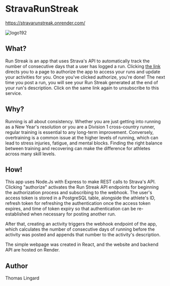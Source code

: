 # StravaRunStreak
https://stravarunstreak.onrender.com/

![logo192](https://user-images.githubusercontent.com/63806844/210122939-7eae035c-26e9-455d-8585-f1020b2e62e4.png)

## What?
Run Streak is an app that uses Strava's API to automatically track the number of consecutive days that a user has logged a run. Clicking [the link](https://stravarunstreak.onrender.com/) directs you to a page to authorize the app to access your runs and update your activities for you. Once you've clicked authorize, you're done! The next time you post a run, you will see your Run Streak generated at the end of your run's description. Click on the same link again to unsubscribe to this service.

## Why?
Running is all about consistency. Whether you are just getting into running as a New Year's resolution or you are a Division 1 cross-country runner, regular training is essential to any long-term improvement. Conversely, overtraining is a common issue at the higher levels of running, which can lead to stress injuries, fatigue, and mental blocks. Finding the right balance between training and recovering can make the difference for athletes across many skill levels.   

## How!
This app uses Node.Js with Express to make REST calls to Strava's API. Clicking "authorize" activates the Run Streak API endpoints for beginning the authorization process and subscribing to the webhook. The user's access token is stored in a PostgreSQL table, alongside the athlete's ID, refresh token for refreshing the authentication once the access token expires, and time of token expiry so that authentication can be re-established when necessary for posting another run. 

After that, creating an activity triggers the webhook endpoint of the app, which calculates the number of consecutive days of running before the activity was posted and appends that number to the activity's description.

The simple webpage was created in React, and the website and backend API are hosted on Render.

## Author
Thomas Lingard
